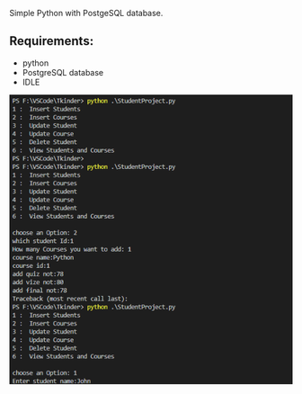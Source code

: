 Simple Python with PostgeSQL database.

## Requirements:
- python
- PostgreSQL database
- IDLE



![python](https://github.com/KayseMca/Projects/blob/master/Python/Screenshot%20(107).png) 

